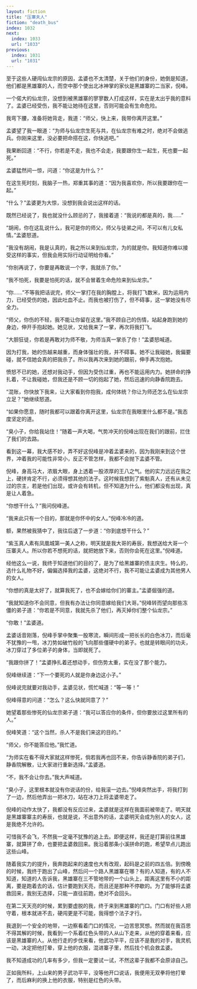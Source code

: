 ```yaml
---
layout: fiction
title: "压寨夫人"
fiction: "death_bus"
index: 1032
next:
  index: 1033
  url: "1033"
previous:
  index: 1031
  url: "1031"
---
```

至于这些人硬闯仙龙宗的原因，孟婆也不太清楚，关于他们的身份，她倒是知道，他们都是黑雄寨的人，而空中那个使出北冰神掌的家伙是黑雄寨的二当家，倪峰。

一个偌大的仙龙宗，没想到被黑雄寨的寥寥数人打成这样，实在是太出乎我的意料了。孟婆已经受伤，我不能让她待在这里，否则可能会有生命危险。

我弯下腰，准备将她背走，我道：“师父，快上来，我带你离开这里。”

孟婆望了我一眼道：“为师与仙龙宗生死与共，在仙龙宗有难之时，绝对不会做逃兵。你刚来这里，没必要把命搭在这，你快逃吧。”

我果断回道：“不行，你若是不走，我也不会走，我要跟你生一起生，死也要一起死。”

孟婆猛然间一惊，问道：“你这是为什么？”

在这生死时刻，我脑子一热，郑重其事的道：“因为我喜欢你，所以我要跟你在一起。”

“什么？”孟婆更为大惊，没想到我会说出这样的话。

既然已经说了，我也就没什么顾忌的了，我接着道：“我说的都是真的，我……”

“胡闹，你在这乱说什么，我可是你的师父，师父与徒弟之间，不可以有儿女私情。”孟婆怒道。

“我没有胡闹，我是认真的，我之所以来到仙龙宗，为的就是你。我知道你难以接受这样的事实，但我会用实际行动证明给你看。”

“你别再说了，你要是再敢说一个字，我就杀了你。”

“我不怕死，我要是怕死的话，就不会冒着生命危险来到仙龙宗。”

“你……”不等我把话说完，师父一掌打在我的胸膛上，将我打飞数米，因为运用内力，已经受伤的她，因此吐血不止。而我也被打伤了，但不碍事，这一掌她没有尽全力。

“师父，你伤的不轻，我不能让你留在这里。”我不顾自己的伤情，站起身跑到她的身边，伸开手抱起她。她见状，又给我来了一掌，再次将我打飞。

“大胆狂徒，你若是再敢对为师不敬，为师当真一掌杀了你！”孟婆怒喊道。

因为打我，她的伤越来越重，而身体强壮的我，并不碍事。她不让我碰她，我偏要碰，就不信她会真的把我杀了。所以我再次来到她的跟前，伸手再次抱她。

愤怒不已的她，还想对我动手，但因为受伤过重，再也不能运用内力。她拼命的挣扎着，不让我碰她，但我还是不顾一切的抱起了她，然后迅速的向静香院跑去。

“混账，你快放下我来，让大家看到你抱我，成何体统？你让为师还怎么在仙龙宗立足？”她继续怒道。

“如果你愿意，随时我都可以跟着你离开这里，仙龙宗在我眼里什么都不是。”我态度坚定的道。

“臭小子，你给我站住！”随着一声大喝，气势冲天的倪峰出现在我们的跟前，拦住了我们的去路。

看到这一幕，我大感不妙，弄不好这倪峰是冲着孟婆来的，因为我刚来到这个世界，冲着我的可能性非常小，反正不管怎样，我都不会抛下孟婆不管。

倪峰，身高马大，浓眉大眼，身上透着一股浓厚的王八之气。他的实力远远在我之上，硬拼肯定不行，必须得想其他的法子。这时候我想到了紫魁真人，还有从未见过的宗主，若是他们出现，或许会有转机，但不知道为什么，他们都没有出现，真是让人着急。

“你想干什么？”我问倪峰道。

“我来此只有一个目的，那就是你怀中的女人。”倪峰冷冷的道。

额，果然被我猜中了，我往后退了一步道：“你到底想干什么？”

“紫玉真人素有凤凰城第一美人之称，明天就是我大哥的寿辰，我想送给大哥一个压寨夫人。所以你若不想死的话，就把她放下来，否则你会死在这里。”倪峰道。

经他这么一说，我终于知道他们的目的了，是为了给黑雄寨的债主庆生。特么的，选什么礼物不好，偏偏选择我的孟婆，这绝对不行，我不可能让孟婆成为其他男人的女人。

“你想的真是太好了，就算我死了，也不会嫁给你们的寨主。”孟婆倔强的道。

“我就知道你不会同意，但我有办法让你同意嫁给我们大哥。”倪峰转而望向那些冻僵的弟子道：“你若是不同意，我就先杀了他们，再灭掉你们整个仙龙宗。”

“你敢！”孟婆道。

孟婆话音刚落，倪峰手掌中聚集一股寒流，瞬间形成一把长长的白色冰刀，而后毫不犹豫的一甩，冰刀势如破竹般的飞向那些僵硬中的弟子。也就是转眼间的功夫，冰刀穿过了多位弟子的身体，当即就死了。

“我跟你拼了！”孟婆挣扎着还想动手，但伤势太重，实在没了那个能力。

倪峰继续道：“下一个要死的人就是你身边这小子。”

倪峰说完就要对我动手，孟婆见状，慌忙喊道：“等一等！”

倪峰得意的问道：“怎么？这么快就同意了？”

她望着那些惨死的仙龙宗弟子道：“我可以答应你的条件，但你要放过这里所有的人。”

倪峰笑道：“这个当然，杀人不是我们来这的目的。”

“师父，你不能答应他。”我忙道。

“为师实在看不得大家就这样惨死，倘若我再也回不来，你告诉静香院的弟子们，静香院解散，让大家进行重新选择。”孟婆道。

“不，我不会让你去。”我大声喊道。

“臭小子，这里根本就没有你说话的份，给我滚一边去。”倪峰突然出手，将我打到了一边，然后他弄出一把冰刀，站在冰刀上将孟婆带走了。

倪峰的动作太快了，我都没有反应过来，孟婆就是这样在我面前被带走了。明天就是黑雄寨寨主的寿辰，也就是说，不出意外的话，孟婆明天会成为别人的女人，这是我绝不允许的。

可惜我不会飞，不然我一定毫不犹豫的追上去。即便这样，我还是打算前往黑雄寨，就算拼了命，也要把孟婆救回来。我沿着那条小溪拼命的跑，希望早点儿跑出这些山峰。

随着我实力的提升，我奔跑起来的速度也大有改观，起码是之前的四五倍。到傍晚的时候，我终于跑出了山峰，然后问一个路人黑雄寨在哪？有的人知道，有的人不知道，知道的人告诉我，黑雄寨在三不管地带的一个山头上，距离这里有不小的距离，要是跑着去的话，估计要跑到天亮，而且还是那种不停歇的。为了能够将孟婆救回来，我别无选择，只能一直往前跑，绝对不会回头。

在第二天天亮的时候，累到要虚脱的我，终于来到黑雄寨的门口。门口有好些人把守着，根本就进不去，硬闯更是不可能，我得想个法子才行。

我退到一个安全的地带，一边察看着门口的情况，一边苦思冥想。然而就在我百思不得其解的时候，我看到一个系着红色头带的人从山下走来，从他的穿着来看，应该是黑雄寨的人。从他行走的步伐来看，他武功平平，应该不是我的对手，我灵机一动，决定把他打晕，穿上他的衣服，混进寨子里，然后找个机会救孟婆。

我不知道成功的几率有多少，但我一定要试一试，不然这辈子我都不会原谅自己。

正如我所料，上山来的男子武功平平，没等他开口说话，我便用无双拳将他打晕了，而后麻利的换上他的衣服，特别是红色的头带。